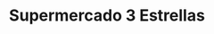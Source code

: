 ---
title: "Supermercado 3 Estrellas"
url: /catia-la-mar/supermercado-3-estrellas/
shop: supermercado
---